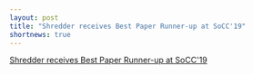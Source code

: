 ```yaml
---
layout: post
title: "Shredder receives Best Paper Runner-up at SoCC'19"
shortnews: true
---
```

[Shredder receives Best Paper Runner-up at SoCC'19](./projects/zhang_shredder.html)
